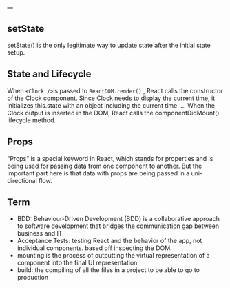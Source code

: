 # _

## setState

setState() is the only legitimate way to update state after the initial state setup.

## State and Lifecycle

When `<Clock />`is passed to `ReactDOM.render()` , React calls the constructor of the Clock component. Since Clock needs to display the current time, it initializes this.state with an object including the current time. ... When the Clock output is inserted in the DOM, React calls the componentDidMount() lifecycle method.

## Props

“Props” is a special keyword in React, which stands for properties and is being used for passing data from one component to another. But the important part here is that data with props are being passed in a uni-directional flow.

## Term

- BDD: Behaviour-Driven Development (BDD) is a collaborative approach to software development that bridges the communication gap between business and IT.
- Acceptance Tests: testing React and the behavior of the app, not individual components. based off inspecting the DOM.
- mounting:is the process of outputting the virtual representation of a component into the final UI representation 
- build: the compiling of all the files in a project to be able to go to production